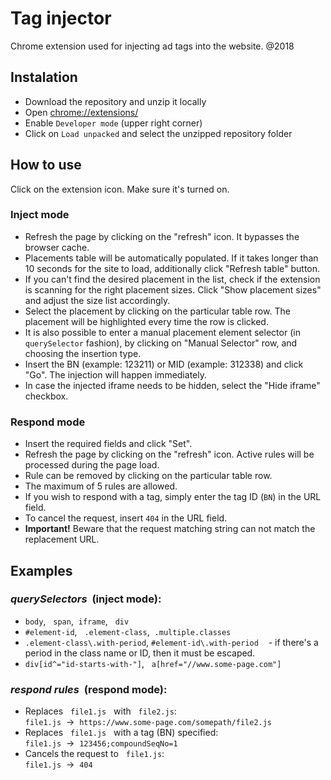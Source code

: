 # Tag injector
Chrome extension used for injecting ad tags into the website. @2018

## Instalation
* Download the repository and unzip it locally
* Open [chrome://extensions/](chrome://extensions/)
* Enable `Developer mode` (upper right corner)
* Click on `Load unpacked` and select the unzipped repository folder

## How to use
Click on the extension icon. Make sure it's turned on.

### Inject mode
* Refresh the page by clicking on the "refresh" icon. It bypasses the browser cache.
* Placements table will be automatically populated. If it takes longer than 10 seconds for the site to load, additionally click "Refresh table" button.
* If you can't find the desired placement in the list, check if the extension is scanning for the right placement sizes. Click "Show placement sizes" and adjust the size list accordingly.
* Select the placement by clicking on the particular table row. The placement will be highlighted every time the row is clicked. 
* It is also possible to enter a manual placement element selector (in `querySelector` fashion), by clicking on "Manual Selector" row, and choosing the insertion type.
* Insert the BN (example: 123211) or MID (example: 312338) and click "Go". The injection will happen immediately.
* In case the injected iframe needs to be hidden, select the "Hide iframe" checkbox.

### Respond mode
* Insert the required fields and click "Set".
* Refresh the page by clicking on the "refresh" icon. Active rules will be processed during the page load.
* Rule can be removed by clicking on the particular table row.
* The maximum of 5 rules are allowed.
* If you wish to respond with a tag, simply enter the tag ID (`BN`) in the URL field.
* To cancel the request, insert `404` in the URL field.
* **Important!** Beware that the request matching string can not match the replacement URL.


## Examples
### *querySelectors* &nbsp;(inject mode):
* `body`,&nbsp;&nbsp; `span`,&nbsp;&nbsp;`iframe`,&nbsp;&nbsp; `div`
* `#element-id`,&nbsp;&nbsp; `.element-class`,&nbsp;&nbsp;`.multiple.classes`
* `.element-class\.with-period`, `#element-id\.with-period` &nbsp;&nbsp; - if there's a period in the class name or ID, then it must be escaped.
* `div[id^="id-starts-with-"]`,&nbsp;&nbsp; `a[href="//www.some-page.com"]`
### *respond rules* &nbsp;(respond mode):
* Replaces &nbsp;&nbsp;`file1.js`&nbsp;&nbsp; with &nbsp;&nbsp;`file2.js`:<br>
`file1.js` &nbsp;&rarr;&nbsp; `https://www.some-page.com/somepath/file2.js`
* Replaces &nbsp;&nbsp;`file1.js`&nbsp;&nbsp; with a tag (BN) specified:<br>
`file1.js` &nbsp;&rarr;&nbsp; `123456;compoundSeqNo=1`
* Cancels the request to &nbsp;&nbsp;`file1.js`:<br>
`file1.js` &nbsp;&rarr;&nbsp; `404`
